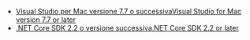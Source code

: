 * [<span data-ttu-id="df080-101">Visual Studio per Mac versione 7.7 o successiva</span><span class="sxs-lookup"><span data-stu-id="df080-101">Visual Studio for Mac version 7.7 or later</span></span>](https://visualstudio.microsoft.com/downloads/)
* [<span data-ttu-id="df080-102">.NET Core SDK 2.2 o versione successiva</span><span class="sxs-lookup"><span data-stu-id="df080-102">.NET Core SDK 2.2 or later</span></span>](https://www.microsoft.com/net/download/all)